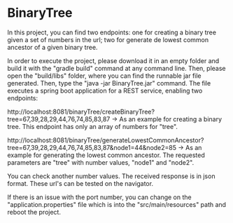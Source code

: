 # BinaryTree

In this project, you can find two endpoints: one for creating a binary tree given a set of numbers in the url; two for generate de lowest common ancestor of a given binary tree.

In order to execute the project, please download it in an empty folder and build it with the "gradle build" command at any command line. Then, please open the "build/libs" folder, where you can find the runnable jar file generated. Then, type the "java -jar BinaryTree.jar" command. The file executes a spring boot application for a REST service, enabling two endpoints:

http://localhost:8081/binaryTree/createBinaryTree?tree=67,39,28,29,44,76,74,85,83,87 -> As an example for creating a binary tree. This endpoint has only an array of numbers for "tree".

http://localhost:8081/binaryTree/generateLowestCommonAncestor?tree=67,39,28,29,44,76,74,85,83,87&node1=44&node2=85 -> As an example for generating the lowest common ancestor. The requested parameters are "tree" with number values, "node1" and "node2".

You can check another number values. The received response is in json format. These url's can be tested on the navigator.

If there is an issue with the port number, you can change on the "application.properties" file which is into the "src/main/resources" path and reboot the project.
